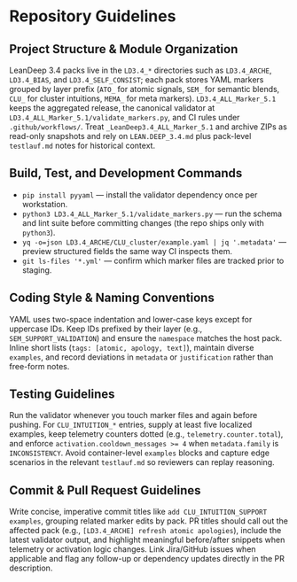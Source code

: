 # Repository Guidelines

## Project Structure & Module Organization
LeanDeep 3.4 packs live in the `LD3.4_*` directories such as `LD3.4_ARCHE`, `LD3.4_BIAS`, and `LD3.4_SELF_CONSIST`; each pack stores YAML markers grouped by layer prefix (`ATO_` for atomic signals, `SEM_` for semantic blends, `CLU_` for cluster intuitions, `MEMA_` for meta markers). `LD3.4_ALL_Marker_5.1` keeps the aggregated release, the canonical validator at `LD3.4_ALL_Marker_5.1/validate_markers.py`, and CI rules under `.github/workflows/`. Treat `_LeanDeep3.4_ALL_Marker_5.1` and archive ZIPs as read-only snapshots and rely on `LEAN.DEEP_3.4.md` plus pack-level `testlauf.md` notes for historical context.

## Build, Test, and Development Commands
- `pip install pyyaml` — install the validator dependency once per workstation.
- `python3 LD3.4_ALL_Marker_5.1/validate_markers.py` — run the schema and lint suite before committing changes (the repo ships only with `python3`).
- `yq -o=json LD3.4_ARCHE/CLU_cluster/example.yaml | jq '.metadata'` — preview structured fields the same way CI inspects them.
- `git ls-files '*.yml'` — confirm which marker files are tracked prior to staging.

## Coding Style & Naming Conventions
YAML uses two-space indentation and lower-case keys except for uppercase IDs. Keep IDs prefixed by their layer (e.g., `SEM_SUPPORT_VALIDATION`) and ensure the `namespace` matches the host pack. Inline short lists (`tags: [atomic, apology, text]`), maintain diverse `examples`, and record deviations in `metadata` or `justification` rather than free-form notes.

## Testing Guidelines
Run the validator whenever you touch marker files and again before pushing. For `CLU_INTUITION_*` entries, supply at least five localized examples, keep telemetry counters dotted (e.g., `telemetry.counter.total`), and enforce `activation.cooldown_messages >= 4` when `metadata.family` is `INCONSISTENCY`. Avoid container-level `examples` blocks and capture edge scenarios in the relevant `testlauf.md` so reviewers can replay reasoning.

## Commit & Pull Request Guidelines
Write concise, imperative commit titles like `add CLU_INTUITION_SUPPORT examples`, grouping related marker edits by pack. PR titles should call out the affected pack (e.g., `[LD3.4_ARCHE] refresh atomic apologies`), include the latest validator output, and highlight meaningful before/after snippets when telemetry or activation logic changes. Link Jira/GitHub issues when applicable and flag any follow-up or dependency updates directly in the PR description.
